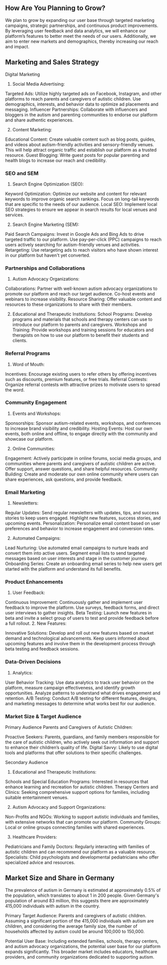 ## How Are You Planning to Grow?

We plan to grow by expanding our user base through targeted marketing campaigns, strategic partnerships, and continuous product improvements. By leveraging user feedback and data analytics, we will enhance our platform’s features to better meet the needs of our users. Additionally, we aim to enter new markets and demographics, thereby increasing our reach and impact.

## Marketing and Sales Strategy

Digital Marketing

1. Social Media Advertising:

Targeted Ads: Utilize highly targeted ads on Facebook, Instagram, and other platforms to reach parents and caregivers of autistic children. Use demographics, interests, and behavior data to optimize ad placements and messaging.
Influencer Partnerships: Collaborate with influencers and bloggers in the autism and parenting communities to endorse our platform and share authentic experiences.


2. Content Marketing:

Educational Content: Create valuable content such as blog posts, guides, and videos about autism-friendly activities and sensory-friendly venues. This will help attract organic traffic and establish our platform as a trusted resource.
Guest Blogging: Write guest posts for popular parenting and health blogs to increase our reach and credibility.


### SEO and SEM

1. Search Engine Optimization (SEO):

Keyword Optimization: Optimize our website and content for relevant keywords to improve organic search rankings. Focus on long-tail keywords that are specific to the needs of our audience.
Local SEO: Implement local SEO strategies to ensure we appear in search results for local venues and services.

2. Search Engine Marketing (SEM):

Paid Search Campaigns: Invest in Google Ads and Bing Ads to drive targeted traffic to our platform. Use pay-per-click (PPC) campaigns to reach users actively searching for autism-friendly venues and activities.
Retargeting: Use retargeting ads to reach visitors who have shown interest in our platform but haven't yet converted.


### Partnerships and Collaborations
1. Autism Advocacy Organizations:

Collaborations: Partner with well-known autism advocacy organizations to promote our platform and reach our target audience. Co-host events and webinars to increase visibility.
Resource Sharing: Offer valuable content and resources to these organizations to share with their members.

2. Educational and Therapeutic Institutions:
School Programs: Develop programs and materials that schools and therapy centers can use to introduce our platform to parents and caregivers.
Workshops and Training: Provide workshops and training sessions for educators and therapists on how to use our platform to benefit their students and clients.


### Referral Programs
1. Word of Mouth:

Incentives: Encourage existing users to refer others by offering incentives such as discounts, premium features, or free trials.
Referral Contests: Organize referral contests with attractive prizes to motivate users to spread the word.


### Community Engagement
1. Events and Workshops:

Sponsorships: Sponsor autism-related events, workshops, and conferences to increase brand visibility and credibility.
Hosting Events: Host our own events, both online and offline, to engage directly with the community and showcase our platform.

2. Online Communities:

Engagement: Actively participate in online forums, social media groups, and communities where parents and caregivers of autistic children are active. Offer support, answer questions, and share helpful resources.
Community Building: Create and moderate our own online community where users can share experiences, ask questions, and provide feedback.

### Email Marketing
1. Newsletters:

Regular Updates: Send regular newsletters with updates, tips, and success stories to keep users engaged. Highlight new features, success stories, and upcoming events.
Personalization: Personalize email content based on user preferences and behavior to increase engagement and conversion rates.

2. Automated Campaigns:

Lead Nurturing: Use automated email campaigns to nurture leads and convert them into active users. Segment email lists to send targeted messages based on user interests and stage in the customer journey.
Onboarding Series: Create an onboarding email series to help new users get started with the platform and understand its full benefits.

### Product Enhancements
1. User Feedback:

Continuous Improvement: Continuously gather and implement user feedback to improve the platform. Use surveys, feedback forms, and direct user interviews to gather insights.
Beta Testing: Launch new features in beta and invite a select group of users to test and provide feedback before a full rollout.
2. New Features:

Innovative Solutions: Develop and roll out new features based on market demand and technological advancements. Keep users informed about upcoming features and involve them in the development process through beta testing and feedback sessions.

### Data-Driven Decisions
1. Analytics:

User Behavior Tracking: Use data analytics to track user behavior on the platform, measure campaign effectiveness, and identify growth opportunities. Analyze patterns to understand what drives engagement and retention.
A/B Testing: Conduct A/B testing for different features, designs, and marketing messages to determine what works best for our audience.

### Market Size & Target Audience
Primary Audience
Parents and Caregivers of Autistic Children:

Proactive Seekers: Parents, guardians, and family members responsible for the care of autistic children, who actively seek out information and support to enhance their children’s quality of life.
Digital Savvy: Likely to use digital tools and platforms that offer solutions to their specific challenges.

Secondary Audience
1. Educational and Therapeutic Institutions:

Schools and Special Education Programs: Interested in resources that enhance learning and recreation for autistic children.
Therapy Centers and Clinics: Seeking comprehensive support options for families, including suitable entertainment venues.

2. Autism Advocacy and Support Organizations:

Non-Profits and NGOs: Working to support autistic individuals and families, with extensive networks that can promote our platform.
Community Groups: Local or online groups connecting families with shared experiences.

3. Healthcare Providers:

Pediatricians and Family Doctors: Regularly interacting with families of autistic children and can recommend our platform as a valuable resource.
Specialists: Child psychologists and developmental pediatricians who offer specialized advice and resources.



## Market Size and Share in Germany

The prevalence of autism in Germany is estimated at approximately 0.5% of the population, which translates to about 1 in 200 people. Given Germany's population of around 83 million, this suggests there are approximately 415,000 individuals with autism in the country.

Primary Target Audience:
Parents and caregivers of autistic children. Assuming a significant portion of the 415,000 individuals with autism are children, and considering the average family size, the number of households affected by autism could be around 100,000 to 150,000.

Potential User Base:
Including extended families, schools, therapy centers, and autism advocacy organizations, the potential user base for our platform expands significantly. This broader market includes educators, healthcare providers, and community organizations dedicated to supporting autism.